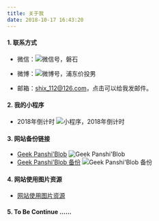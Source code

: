 ```yaml
---
title: 关于我
date: 2018-10-17 16:43:20
---
```

#### 1. 联系方式
* 微信：![微信号，磐石](https://i.imgur.com/dx17wGO.png "微信号，磐石")
* 微博：![微博号，浦东价投男](https://i.imgur.com/Meqtw3h.png "微博号，浦东价投男")

* 邮箱：<a href="mailto:shix_112@126.com?subject=Geek panshi">shix_112@126.com，点击可以给我发邮件。</a>

#### 2. 我的小程序

* 2018年倒计时 ![小程序，2018年倒计时](https://i.imgur.com/Qlo5mNr.png, "小程序，2018年倒计时")

#### 3. 网站备份链接
* [Geek Panshi'Blob](https://geekpanshi.github.io/ "Geek Panshi'Blob https://geekpanshi.github.io")
  ![Geek Panshi'Blob](https://i.imgur.com/yfsyqFk.png "Geek Panshi'Blob https://geekpanshi.github.io")
* [Geek Panshi'Blob 备份](https://geekpanshi.coding.me/ "备份 - Geek Panshi'Blob https://geekpanshi.coding.me/")
  ![Geek Panshi'Blob 备份](https://i.imgur.com/mfMfnTU.png "备份 - Geek Panshi'Blob https://geekpanshi.coding.me/")

#### 4. 网站使用图片资源

* [网站使用图片资源](/images/ "网站使用图片资源")

#### 5. To Be Continue ……
